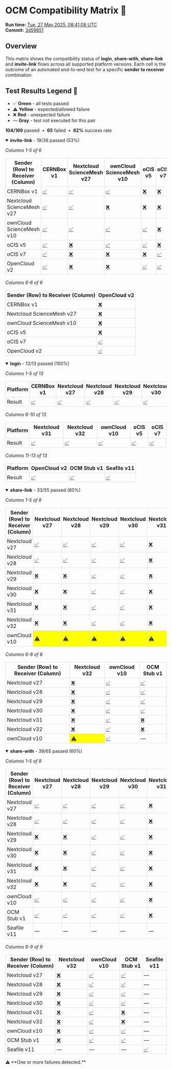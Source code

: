 # OCM Compatibility Matrix 🔄

<p><strong>Run&nbsp;time:</strong> <a href="https://github.com/pondersource/dev-stock/actions/runs/15270648447">Tue, 27 May 2025, 08:41:08 UTC</a><br><strong>Commit:</strong> <a href="https://github.com/pondersource/dev-stock/tree/3d596514806c077da0114543e4883e12e4c334e0">3d59651</a></p>

## Overview
This matrix shows the compatibility status of **login**, **share-with**, **share-link** and **invite-link** flows across all supported platform versions.
Each cell is the outcome of an automated end-to-end test for a specific **sender to receiver** combination.

## Test Results Legend 🎯
- ✅ **Green** - all tests passed
- ⚠️ **Yellow** - expected/allowed failure
- ❌ **Red** - unexpected failure
- — **Gray** - test not executed for this pair

<p><strong>104/169</strong> passed &nbsp;•&nbsp; <strong>65</strong> failed &nbsp;•&nbsp; <strong>62%</strong> success rate</p><details open>
<summary><strong>invite-link</strong> - 19/36 passed&nbsp;(53%)</summary>

<p><em>Columns 1-5 of 6</em></p><table style="border-collapse: collapse; width: 100%;">
  <thead>
    <tr><th style="border: 1px solid #ddd; padding: 4px;">Sender (Row) to Receiver (Column)</th><th style="border: 1px solid #ddd; padding: 4px;">CERNBox v1</th><th style="border: 1px solid #ddd; padding: 4px;">Nextcloud ScienceMesh v27</th><th style="border: 1px solid #ddd; padding: 4px;">ownCloud ScienceMesh v10</th><th style="border: 1px solid #ddd; padding: 4px;">oCIS v5</th><th style="border: 1px solid #ddd; padding: 4px;">oCIS v7</th></tr>
  </thead>
  <tbody>
    <tr><td style="border: 1px solid #ddd; padding: 4px;">CERNBox v1</td><td style="border: 1px solid #ddd; padding: 4px; "><a href="https://github.com/pondersource/dev-stock/actions/runs/15270651971">✅</a></td><td style="border: 1px solid #ddd; padding: 4px; "><a href="https://github.com/pondersource/dev-stock/actions/runs/15270652015">✅</a></td><td style="border: 1px solid #ddd; padding: 4px; "><a href="https://github.com/pondersource/dev-stock/actions/runs/15270652146">✅</a></td><td style="border: 1px solid #ddd; padding: 4px; "><a href="https://github.com/pondersource/dev-stock/actions/runs/15270651928">❌</a></td><td style="border: 1px solid #ddd; padding: 4px; "><a href="https://github.com/pondersource/dev-stock/actions/runs/15270652049">❌</a></td></tr>
    <tr><td style="border: 1px solid #ddd; padding: 4px;">Nextcloud ScienceMesh v27</td><td style="border: 1px solid #ddd; padding: 4px; "><a href="https://github.com/pondersource/dev-stock/actions/runs/15270651992">✅</a></td><td style="border: 1px solid #ddd; padding: 4px; "><a href="https://github.com/pondersource/dev-stock/actions/runs/15270651972">✅</a></td><td style="border: 1px solid #ddd; padding: 4px; "><a href="https://github.com/pondersource/dev-stock/actions/runs/15270652014">❌</a></td><td style="border: 1px solid #ddd; padding: 4px; "><a href="https://github.com/pondersource/dev-stock/actions/runs/15270651999">❌</a></td><td style="border: 1px solid #ddd; padding: 4px; "><a href="https://github.com/pondersource/dev-stock/actions/runs/15270751974">❌</a></td></tr>
    <tr><td style="border: 1px solid #ddd; padding: 4px;">ownCloud ScienceMesh v10</td><td style="border: 1px solid #ddd; padding: 4px; "><a href="https://github.com/pondersource/dev-stock/actions/runs/15270751984">✅</a></td><td style="border: 1px solid #ddd; padding: 4px; "><a href="https://github.com/pondersource/dev-stock/actions/runs/15270752070">✅</a></td><td style="border: 1px solid #ddd; padding: 4px; "><a href="https://github.com/pondersource/dev-stock/actions/runs/15270752016">✅</a></td><td style="border: 1px solid #ddd; padding: 4px; "><a href="https://github.com/pondersource/dev-stock/actions/runs/15270752000">✅</a></td><td style="border: 1px solid #ddd; padding: 4px; "><a href="https://github.com/pondersource/dev-stock/actions/runs/15270752001">❌</a></td></tr>
    <tr><td style="border: 1px solid #ddd; padding: 4px;">oCIS v5</td><td style="border: 1px solid #ddd; padding: 4px; "><a href="https://github.com/pondersource/dev-stock/actions/runs/15270752063">✅</a></td><td style="border: 1px solid #ddd; padding: 4px; "><a href="https://github.com/pondersource/dev-stock/actions/runs/15270751967">❌</a></td><td style="border: 1px solid #ddd; padding: 4px; "><a href="https://github.com/pondersource/dev-stock/actions/runs/15270848008">✅</a></td><td style="border: 1px solid #ddd; padding: 4px; "><a href="https://github.com/pondersource/dev-stock/actions/runs/15270848055">✅</a></td><td style="border: 1px solid #ddd; padding: 4px; "><a href="https://github.com/pondersource/dev-stock/actions/runs/15270848037">❌</a></td></tr>
    <tr><td style="border: 1px solid #ddd; padding: 4px;">oCIS v7</td><td style="border: 1px solid #ddd; padding: 4px; "><a href="https://github.com/pondersource/dev-stock/actions/runs/15270848157">✅</a></td><td style="border: 1px solid #ddd; padding: 4px; "><a href="https://github.com/pondersource/dev-stock/actions/runs/15270848139">❌</a></td><td style="border: 1px solid #ddd; padding: 4px; "><a href="https://github.com/pondersource/dev-stock/actions/runs/15270848009">❌</a></td><td style="border: 1px solid #ddd; padding: 4px; "><a href="https://github.com/pondersource/dev-stock/actions/runs/15270848007">❌</a></td><td style="border: 1px solid #ddd; padding: 4px; "><a href="https://github.com/pondersource/dev-stock/actions/runs/15270848082">✅</a></td></tr>
    <tr><td style="border: 1px solid #ddd; padding: 4px;">OpenCloud v2</td><td style="border: 1px solid #ddd; padding: 4px; "><a href="https://github.com/pondersource/dev-stock/actions/runs/15270931617">✅</a></td><td style="border: 1px solid #ddd; padding: 4px; "><a href="https://github.com/pondersource/dev-stock/actions/runs/15270931630">❌</a></td><td style="border: 1px solid #ddd; padding: 4px; "><a href="https://github.com/pondersource/dev-stock/actions/runs/15270931644">❌</a></td><td style="border: 1px solid #ddd; padding: 4px; "><a href="https://github.com/pondersource/dev-stock/actions/runs/15270931721">✅</a></td><td style="border: 1px solid #ddd; padding: 4px; "><a href="https://github.com/pondersource/dev-stock/actions/runs/15270931716">✅</a></td></tr>
  </tbody>
</table>
<p><em>Columns 6-6 of 6</em></p><table style="border-collapse: collapse; width: 100%;">
  <thead>
    <tr><th style="border: 1px solid #ddd; padding: 4px;">Sender (Row) to Receiver (Column)</th><th style="border: 1px solid #ddd; padding: 4px;">OpenCloud v2</th></tr>
  </thead>
  <tbody>
    <tr><td style="border: 1px solid #ddd; padding: 4px;">CERNBox v1</td><td style="border: 1px solid #ddd; padding: 4px; "><a href="https://github.com/pondersource/dev-stock/actions/runs/15270651981">❌</a></td></tr>
    <tr><td style="border: 1px solid #ddd; padding: 4px;">Nextcloud ScienceMesh v27</td><td style="border: 1px solid #ddd; padding: 4px; "><a href="https://github.com/pondersource/dev-stock/actions/runs/15270752047">❌</a></td></tr>
    <tr><td style="border: 1px solid #ddd; padding: 4px;">ownCloud ScienceMesh v10</td><td style="border: 1px solid #ddd; padding: 4px; "><a href="https://github.com/pondersource/dev-stock/actions/runs/15270751998">❌</a></td></tr>
    <tr><td style="border: 1px solid #ddd; padding: 4px;">oCIS v5</td><td style="border: 1px solid #ddd; padding: 4px; "><a href="https://github.com/pondersource/dev-stock/actions/runs/15270848089">❌</a></td></tr>
    <tr><td style="border: 1px solid #ddd; padding: 4px;">oCIS v7</td><td style="border: 1px solid #ddd; padding: 4px; "><a href="https://github.com/pondersource/dev-stock/actions/runs/15270847975">✅</a></td></tr>
    <tr><td style="border: 1px solid #ddd; padding: 4px;">OpenCloud v2</td><td style="border: 1px solid #ddd; padding: 4px; "><a href="https://github.com/pondersource/dev-stock/actions/runs/15270931685">✅</a></td></tr>
  </tbody>
</table>

</details>
<details open>
<summary><strong>login</strong> - 13/13 passed&nbsp;(100%)</summary>

<p><em>Columns 1-5 of 13</em></p><table style="border-collapse: collapse; width: 100%;">
  <thead>
    <tr><th style="border: 1px solid #ddd; padding: 4px;">Platform</th><th style="border: 1px solid #ddd; padding: 4px;">CERNBox v1</th><th style="border: 1px solid #ddd; padding: 4px;">Nextcloud v27</th><th style="border: 1px solid #ddd; padding: 4px;">Nextcloud v28</th><th style="border: 1px solid #ddd; padding: 4px;">Nextcloud v29</th><th style="border: 1px solid #ddd; padding: 4px;">Nextcloud v30</th></tr>
  </thead>
  <tbody>
    <tr><td style="border: 1px solid #ddd; padding: 4px;">Result</td><td style="border: 1px solid #ddd; padding: 4px; "><a href="https://github.com/pondersource/dev-stock/actions/runs/15270931601">✅</a></td><td style="border: 1px solid #ddd; padding: 4px; "><a href="https://github.com/pondersource/dev-stock/actions/runs/15270931800">✅</a></td><td style="border: 1px solid #ddd; padding: 4px; "><a href="https://github.com/pondersource/dev-stock/actions/runs/15270931618">✅</a></td><td style="border: 1px solid #ddd; padding: 4px; "><a href="https://github.com/pondersource/dev-stock/actions/runs/15270931809">✅</a></td><td style="border: 1px solid #ddd; padding: 4px; "><a href="https://github.com/pondersource/dev-stock/actions/runs/15271005075">✅</a></td></tr>
  </tbody>
</table>
<p><em>Columns 6-10 of 13</em></p><table style="border-collapse: collapse; width: 100%;">
  <thead>
    <tr><th style="border: 1px solid #ddd; padding: 4px;">Platform</th><th style="border: 1px solid #ddd; padding: 4px;">Nextcloud v31</th><th style="border: 1px solid #ddd; padding: 4px;">Nextcloud v32</th><th style="border: 1px solid #ddd; padding: 4px;">ownCloud v10</th><th style="border: 1px solid #ddd; padding: 4px;">oCIS v5</th><th style="border: 1px solid #ddd; padding: 4px;">oCIS v7</th></tr>
  </thead>
  <tbody>
    <tr><td style="border: 1px solid #ddd; padding: 4px;">Result</td><td style="border: 1px solid #ddd; padding: 4px; "><a href="https://github.com/pondersource/dev-stock/actions/runs/15271005078">✅</a></td><td style="border: 1px solid #ddd; padding: 4px; "><a href="https://github.com/pondersource/dev-stock/actions/runs/15271005174">✅</a></td><td style="border: 1px solid #ddd; padding: 4px; "><a href="https://github.com/pondersource/dev-stock/actions/runs/15271005201">✅</a></td><td style="border: 1px solid #ddd; padding: 4px; "><a href="https://github.com/pondersource/dev-stock/actions/runs/15271005146">✅</a></td><td style="border: 1px solid #ddd; padding: 4px; "><a href="https://github.com/pondersource/dev-stock/actions/runs/15271005101">✅</a></td></tr>
  </tbody>
</table>
<p><em>Columns 11-13 of 13</em></p><table style="border-collapse: collapse; width: 100%;">
  <thead>
    <tr><th style="border: 1px solid #ddd; padding: 4px;">Platform</th><th style="border: 1px solid #ddd; padding: 4px;">OpenCloud v2</th><th style="border: 1px solid #ddd; padding: 4px;">OCM Stub v1</th><th style="border: 1px solid #ddd; padding: 4px;">Seafile v11</th></tr>
  </thead>
  <tbody>
    <tr><td style="border: 1px solid #ddd; padding: 4px;">Result</td><td style="border: 1px solid #ddd; padding: 4px; "><a href="https://github.com/pondersource/dev-stock/actions/runs/15271005154">✅</a></td><td style="border: 1px solid #ddd; padding: 4px; "><a href="https://github.com/pondersource/dev-stock/actions/runs/15271005097">✅</a></td><td style="border: 1px solid #ddd; padding: 4px; "><a href="https://github.com/pondersource/dev-stock/actions/runs/15271005064">✅</a></td></tr>
  </tbody>
</table>

</details>
<details open>
<summary><strong>share-link</strong> - 33/55 passed&nbsp;(60%)</summary>

<p><em>Columns 1-5 of 8</em></p><table style="border-collapse: collapse; width: 100%;">
  <thead>
    <tr><th style="border: 1px solid #ddd; padding: 4px;">Sender (Row) to Receiver (Column)</th><th style="border: 1px solid #ddd; padding: 4px;">Nextcloud v27</th><th style="border: 1px solid #ddd; padding: 4px;">Nextcloud v28</th><th style="border: 1px solid #ddd; padding: 4px;">Nextcloud v29</th><th style="border: 1px solid #ddd; padding: 4px;">Nextcloud v30</th><th style="border: 1px solid #ddd; padding: 4px;">Nextcloud v31</th></tr>
  </thead>
  <tbody>
    <tr><td style="border: 1px solid #ddd; padding: 4px;">Nextcloud v27</td><td style="border: 1px solid #ddd; padding: 4px; "><a href="https://github.com/pondersource/dev-stock/actions/runs/15271005113">✅</a></td><td style="border: 1px solid #ddd; padding: 4px; "><a href="https://github.com/pondersource/dev-stock/actions/runs/15271076510">✅</a></td><td style="border: 1px solid #ddd; padding: 4px; "><a href="https://github.com/pondersource/dev-stock/actions/runs/15271076456">✅</a></td><td style="border: 1px solid #ddd; padding: 4px; "><a href="https://github.com/pondersource/dev-stock/actions/runs/15271076505">✅</a></td><td style="border: 1px solid #ddd; padding: 4px; "><a href="https://github.com/pondersource/dev-stock/actions/runs/15271076471">❌</a></td></tr>
    <tr><td style="border: 1px solid #ddd; padding: 4px;">Nextcloud v28</td><td style="border: 1px solid #ddd; padding: 4px; "><a href="https://github.com/pondersource/dev-stock/actions/runs/15271076442">✅</a></td><td style="border: 1px solid #ddd; padding: 4px; "><a href="https://github.com/pondersource/dev-stock/actions/runs/15271076479">✅</a></td><td style="border: 1px solid #ddd; padding: 4px; "><a href="https://github.com/pondersource/dev-stock/actions/runs/15271076459">✅</a></td><td style="border: 1px solid #ddd; padding: 4px; "><a href="https://github.com/pondersource/dev-stock/actions/runs/15271160521">✅</a></td><td style="border: 1px solid #ddd; padding: 4px; "><a href="https://github.com/pondersource/dev-stock/actions/runs/15271160529">❌</a></td></tr>
    <tr><td style="border: 1px solid #ddd; padding: 4px;">Nextcloud v29</td><td style="border: 1px solid #ddd; padding: 4px; "><a href="https://github.com/pondersource/dev-stock/actions/runs/15271160524">❌</a></td><td style="border: 1px solid #ddd; padding: 4px; "><a href="https://github.com/pondersource/dev-stock/actions/runs/15271160613">❌</a></td><td style="border: 1px solid #ddd; padding: 4px; "><a href="https://github.com/pondersource/dev-stock/actions/runs/15271160702">✅</a></td><td style="border: 1px solid #ddd; padding: 4px; "><a href="https://github.com/pondersource/dev-stock/actions/runs/15271160744">✅</a></td><td style="border: 1px solid #ddd; padding: 4px; "><a href="https://github.com/pondersource/dev-stock/actions/runs/15271160861">❌</a></td></tr>
    <tr><td style="border: 1px solid #ddd; padding: 4px;">Nextcloud v30</td><td style="border: 1px solid #ddd; padding: 4px; "><a href="https://github.com/pondersource/dev-stock/actions/runs/15271233934">❌</a></td><td style="border: 1px solid #ddd; padding: 4px; "><a href="https://github.com/pondersource/dev-stock/actions/runs/15271233791">❌</a></td><td style="border: 1px solid #ddd; padding: 4px; "><a href="https://github.com/pondersource/dev-stock/actions/runs/15271233800">✅</a></td><td style="border: 1px solid #ddd; padding: 4px; "><a href="https://github.com/pondersource/dev-stock/actions/runs/15271233854">✅</a></td><td style="border: 1px solid #ddd; padding: 4px; "><a href="https://github.com/pondersource/dev-stock/actions/runs/15271233789">❌</a></td></tr>
    <tr><td style="border: 1px solid #ddd; padding: 4px;">Nextcloud v31</td><td style="border: 1px solid #ddd; padding: 4px; "><a href="https://github.com/pondersource/dev-stock/actions/runs/15271304599">❌</a></td><td style="border: 1px solid #ddd; padding: 4px; "><a href="https://github.com/pondersource/dev-stock/actions/runs/15271304676">❌</a></td><td style="border: 1px solid #ddd; padding: 4px; "><a href="https://github.com/pondersource/dev-stock/actions/runs/15271304636">✅</a></td><td style="border: 1px solid #ddd; padding: 4px; "><a href="https://github.com/pondersource/dev-stock/actions/runs/15271304665">✅</a></td><td style="border: 1px solid #ddd; padding: 4px; "><a href="https://github.com/pondersource/dev-stock/actions/runs/15271304594">❌</a></td></tr>
    <tr><td style="border: 1px solid #ddd; padding: 4px;">Nextcloud v32</td><td style="border: 1px solid #ddd; padding: 4px; "><a href="https://github.com/pondersource/dev-stock/actions/runs/15271304686">❌</a></td><td style="border: 1px solid #ddd; padding: 4px; "><a href="https://github.com/pondersource/dev-stock/actions/runs/15271371867">❌</a></td><td style="border: 1px solid #ddd; padding: 4px; "><a href="https://github.com/pondersource/dev-stock/actions/runs/15271371948">✅</a></td><td style="border: 1px solid #ddd; padding: 4px; "><a href="https://github.com/pondersource/dev-stock/actions/runs/15271371862">✅</a></td><td style="border: 1px solid #ddd; padding: 4px; "><a href="https://github.com/pondersource/dev-stock/actions/runs/15271371804">❌</a></td></tr>
    <tr><td style="border: 1px solid #ddd; padding: 4px;">ownCloud v10</td><td style="border: 1px solid #ddd; padding: 4px; background-color: yellow;"><a href="https://github.com/pondersource/dev-stock/actions/runs/15271371801">⚠️</a></td><td style="border: 1px solid #ddd; padding: 4px; background-color: yellow;"><a href="https://github.com/pondersource/dev-stock/actions/runs/15271371817">⚠️</a></td><td style="border: 1px solid #ddd; padding: 4px; background-color: yellow;"><a href="https://github.com/pondersource/dev-stock/actions/runs/15271371802">⚠️</a></td><td style="border: 1px solid #ddd; padding: 4px; background-color: yellow;"><a href="https://github.com/pondersource/dev-stock/actions/runs/15271439738">⚠️</a></td><td style="border: 1px solid #ddd; padding: 4px; background-color: yellow;"><a href="https://github.com/pondersource/dev-stock/actions/runs/15271439785">⚠️</a></td></tr>
  </tbody>
</table>
<p><em>Columns 6-8 of 8</em></p><table style="border-collapse: collapse; width: 100%;">
  <thead>
    <tr><th style="border: 1px solid #ddd; padding: 4px;">Sender (Row) to Receiver (Column)</th><th style="border: 1px solid #ddd; padding: 4px;">Nextcloud v32</th><th style="border: 1px solid #ddd; padding: 4px;">ownCloud v10</th><th style="border: 1px solid #ddd; padding: 4px;">OCM Stub v1</th></tr>
  </thead>
  <tbody>
    <tr><td style="border: 1px solid #ddd; padding: 4px;">Nextcloud v27</td><td style="border: 1px solid #ddd; padding: 4px; "><a href="https://github.com/pondersource/dev-stock/actions/runs/15271076420">❌</a></td><td style="border: 1px solid #ddd; padding: 4px; "><a href="https://github.com/pondersource/dev-stock/actions/runs/15271076583">✅</a></td><td style="border: 1px solid #ddd; padding: 4px; "><a href="https://github.com/pondersource/dev-stock/actions/runs/15271076469">✅</a></td></tr>
    <tr><td style="border: 1px solid #ddd; padding: 4px;">Nextcloud v28</td><td style="border: 1px solid #ddd; padding: 4px; "><a href="https://github.com/pondersource/dev-stock/actions/runs/15271160587">❌</a></td><td style="border: 1px solid #ddd; padding: 4px; "><a href="https://github.com/pondersource/dev-stock/actions/runs/15271160542">✅</a></td><td style="border: 1px solid #ddd; padding: 4px; "><a href="https://github.com/pondersource/dev-stock/actions/runs/15271160665">✅</a></td></tr>
    <tr><td style="border: 1px solid #ddd; padding: 4px;">Nextcloud v29</td><td style="border: 1px solid #ddd; padding: 4px; "><a href="https://github.com/pondersource/dev-stock/actions/runs/15271233940">❌</a></td><td style="border: 1px solid #ddd; padding: 4px; "><a href="https://github.com/pondersource/dev-stock/actions/runs/15271233846">✅</a></td><td style="border: 1px solid #ddd; padding: 4px; "><a href="https://github.com/pondersource/dev-stock/actions/runs/15271233790">✅</a></td></tr>
    <tr><td style="border: 1px solid #ddd; padding: 4px;">Nextcloud v30</td><td style="border: 1px solid #ddd; padding: 4px; "><a href="https://github.com/pondersource/dev-stock/actions/runs/15271233784">❌</a></td><td style="border: 1px solid #ddd; padding: 4px; "><a href="https://github.com/pondersource/dev-stock/actions/runs/15271233822">✅</a></td><td style="border: 1px solid #ddd; padding: 4px; "><a href="https://github.com/pondersource/dev-stock/actions/runs/15271304656">✅</a></td></tr>
    <tr><td style="border: 1px solid #ddd; padding: 4px;">Nextcloud v31</td><td style="border: 1px solid #ddd; padding: 4px; "><a href="https://github.com/pondersource/dev-stock/actions/runs/15271304694">❌</a></td><td style="border: 1px solid #ddd; padding: 4px; "><a href="https://github.com/pondersource/dev-stock/actions/runs/15271304644">✅</a></td><td style="border: 1px solid #ddd; padding: 4px; "><a href="https://github.com/pondersource/dev-stock/actions/runs/15271304615">❌</a></td></tr>
    <tr><td style="border: 1px solid #ddd; padding: 4px;">Nextcloud v32</td><td style="border: 1px solid #ddd; padding: 4px; "><a href="https://github.com/pondersource/dev-stock/actions/runs/15271371883">❌</a></td><td style="border: 1px solid #ddd; padding: 4px; "><a href="https://github.com/pondersource/dev-stock/actions/runs/15271371903">✅</a></td><td style="border: 1px solid #ddd; padding: 4px; "><a href="https://github.com/pondersource/dev-stock/actions/runs/15271371837">❌</a></td></tr>
    <tr><td style="border: 1px solid #ddd; padding: 4px;">ownCloud v10</td><td style="border: 1px solid #ddd; padding: 4px; background-color: yellow;"><a href="https://github.com/pondersource/dev-stock/actions/runs/15271439727">⚠️</a></td><td style="border: 1px solid #ddd; padding: 4px; "><a href="https://github.com/pondersource/dev-stock/actions/runs/15271439757">✅</a></td><td style="border: 1px solid #ddd; padding: 4px;">—</td></tr>
  </tbody>
</table>

</details>
<details open>
<summary><strong>share-with</strong> - 39/65 passed&nbsp;(60%)</summary>

<p><em>Columns 1-5 of 9</em></p><table style="border-collapse: collapse; width: 100%;">
  <thead>
    <tr><th style="border: 1px solid #ddd; padding: 4px;">Sender (Row) to Receiver (Column)</th><th style="border: 1px solid #ddd; padding: 4px;">Nextcloud v27</th><th style="border: 1px solid #ddd; padding: 4px;">Nextcloud v28</th><th style="border: 1px solid #ddd; padding: 4px;">Nextcloud v29</th><th style="border: 1px solid #ddd; padding: 4px;">Nextcloud v30</th><th style="border: 1px solid #ddd; padding: 4px;">Nextcloud v31</th></tr>
  </thead>
  <tbody>
    <tr><td style="border: 1px solid #ddd; padding: 4px;">Nextcloud v27</td><td style="border: 1px solid #ddd; padding: 4px; "><a href="https://github.com/pondersource/dev-stock/actions/runs/15271439839">✅</a></td><td style="border: 1px solid #ddd; padding: 4px; "><a href="https://github.com/pondersource/dev-stock/actions/runs/15271439743">✅</a></td><td style="border: 1px solid #ddd; padding: 4px; "><a href="https://github.com/pondersource/dev-stock/actions/runs/15271439782">✅</a></td><td style="border: 1px solid #ddd; padding: 4px; "><a href="https://github.com/pondersource/dev-stock/actions/runs/15271439739">✅</a></td><td style="border: 1px solid #ddd; padding: 4px; "><a href="https://github.com/pondersource/dev-stock/actions/runs/15271439737">❌</a></td></tr>
    <tr><td style="border: 1px solid #ddd; padding: 4px;">Nextcloud v28</td><td style="border: 1px solid #ddd; padding: 4px; "><a href="https://github.com/pondersource/dev-stock/actions/runs/15271509710">✅</a></td><td style="border: 1px solid #ddd; padding: 4px; "><a href="https://github.com/pondersource/dev-stock/actions/runs/15271509874">✅</a></td><td style="border: 1px solid #ddd; padding: 4px; "><a href="https://github.com/pondersource/dev-stock/actions/runs/15271509750">✅</a></td><td style="border: 1px solid #ddd; padding: 4px; "><a href="https://github.com/pondersource/dev-stock/actions/runs/15271509761">✅</a></td><td style="border: 1px solid #ddd; padding: 4px; "><a href="https://github.com/pondersource/dev-stock/actions/runs/15271509745">❌</a></td></tr>
    <tr><td style="border: 1px solid #ddd; padding: 4px;">Nextcloud v29</td><td style="border: 1px solid #ddd; padding: 4px; "><a href="https://github.com/pondersource/dev-stock/actions/runs/15271579146">❌</a></td><td style="border: 1px solid #ddd; padding: 4px; "><a href="https://github.com/pondersource/dev-stock/actions/runs/15271579145">❌</a></td><td style="border: 1px solid #ddd; padding: 4px; "><a href="https://github.com/pondersource/dev-stock/actions/runs/15271579208">✅</a></td><td style="border: 1px solid #ddd; padding: 4px; "><a href="https://github.com/pondersource/dev-stock/actions/runs/15271579162">✅</a></td><td style="border: 1px solid #ddd; padding: 4px; "><a href="https://github.com/pondersource/dev-stock/actions/runs/15271579166">❌</a></td></tr>
    <tr><td style="border: 1px solid #ddd; padding: 4px;">Nextcloud v30</td><td style="border: 1px solid #ddd; padding: 4px; "><a href="https://github.com/pondersource/dev-stock/actions/runs/15271579133">❌</a></td><td style="border: 1px solid #ddd; padding: 4px; "><a href="https://github.com/pondersource/dev-stock/actions/runs/15271579151">❌</a></td><td style="border: 1px solid #ddd; padding: 4px; "><a href="https://github.com/pondersource/dev-stock/actions/runs/15271648325">✅</a></td><td style="border: 1px solid #ddd; padding: 4px; "><a href="https://github.com/pondersource/dev-stock/actions/runs/15271648224">✅</a></td><td style="border: 1px solid #ddd; padding: 4px; "><a href="https://github.com/pondersource/dev-stock/actions/runs/15271648299">❌</a></td></tr>
    <tr><td style="border: 1px solid #ddd; padding: 4px;">Nextcloud v31</td><td style="border: 1px solid #ddd; padding: 4px; "><a href="https://github.com/pondersource/dev-stock/actions/runs/15271648298">❌</a></td><td style="border: 1px solid #ddd; padding: 4px; "><a href="https://github.com/pondersource/dev-stock/actions/runs/15271648310">❌</a></td><td style="border: 1px solid #ddd; padding: 4px; "><a href="https://github.com/pondersource/dev-stock/actions/runs/15271648326">✅</a></td><td style="border: 1px solid #ddd; padding: 4px; "><a href="https://github.com/pondersource/dev-stock/actions/runs/15271648352">✅</a></td><td style="border: 1px solid #ddd; padding: 4px; "><a href="https://github.com/pondersource/dev-stock/actions/runs/15271719840">❌</a></td></tr>
    <tr><td style="border: 1px solid #ddd; padding: 4px;">Nextcloud v32</td><td style="border: 1px solid #ddd; padding: 4px; "><a href="https://github.com/pondersource/dev-stock/actions/runs/15271719895">❌</a></td><td style="border: 1px solid #ddd; padding: 4px; "><a href="https://github.com/pondersource/dev-stock/actions/runs/15271719822">❌</a></td><td style="border: 1px solid #ddd; padding: 4px; "><a href="https://github.com/pondersource/dev-stock/actions/runs/15271719779">✅</a></td><td style="border: 1px solid #ddd; padding: 4px; "><a href="https://github.com/pondersource/dev-stock/actions/runs/15271719808">✅</a></td><td style="border: 1px solid #ddd; padding: 4px; "><a href="https://github.com/pondersource/dev-stock/actions/runs/15271719799">❌</a></td></tr>
    <tr><td style="border: 1px solid #ddd; padding: 4px;">ownCloud v10</td><td style="border: 1px solid #ddd; padding: 4px; "><a href="https://github.com/pondersource/dev-stock/actions/runs/15271788177">✅</a></td><td style="border: 1px solid #ddd; padding: 4px; "><a href="https://github.com/pondersource/dev-stock/actions/runs/15271788103">✅</a></td><td style="border: 1px solid #ddd; padding: 4px; "><a href="https://github.com/pondersource/dev-stock/actions/runs/15271788077">✅</a></td><td style="border: 1px solid #ddd; padding: 4px; "><a href="https://github.com/pondersource/dev-stock/actions/runs/15271788124">✅</a></td><td style="border: 1px solid #ddd; padding: 4px; "><a href="https://github.com/pondersource/dev-stock/actions/runs/15271788122">❌</a></td></tr>
    <tr><td style="border: 1px solid #ddd; padding: 4px;">OCM Stub v1</td><td style="border: 1px solid #ddd; padding: 4px; "><a href="https://github.com/pondersource/dev-stock/actions/runs/15271867259">✅</a></td><td style="border: 1px solid #ddd; padding: 4px; "><a href="https://github.com/pondersource/dev-stock/actions/runs/15271867298">✅</a></td><td style="border: 1px solid #ddd; padding: 4px; "><a href="https://github.com/pondersource/dev-stock/actions/runs/15271867270">✅</a></td><td style="border: 1px solid #ddd; padding: 4px; "><a href="https://github.com/pondersource/dev-stock/actions/runs/15271867249">✅</a></td><td style="border: 1px solid #ddd; padding: 4px; "><a href="https://github.com/pondersource/dev-stock/actions/runs/15271867314">❌</a></td></tr>
    <tr><td style="border: 1px solid #ddd; padding: 4px;">Seafile v11</td><td style="border: 1px solid #ddd; padding: 4px;">—</td><td style="border: 1px solid #ddd; padding: 4px;">—</td><td style="border: 1px solid #ddd; padding: 4px;">—</td><td style="border: 1px solid #ddd; padding: 4px;">—</td><td style="border: 1px solid #ddd; padding: 4px;">—</td></tr>
  </tbody>
</table>
<p><em>Columns 6-9 of 9</em></p><table style="border-collapse: collapse; width: 100%;">
  <thead>
    <tr><th style="border: 1px solid #ddd; padding: 4px;">Sender (Row) to Receiver (Column)</th><th style="border: 1px solid #ddd; padding: 4px;">Nextcloud v32</th><th style="border: 1px solid #ddd; padding: 4px;">ownCloud v10</th><th style="border: 1px solid #ddd; padding: 4px;">OCM Stub v1</th><th style="border: 1px solid #ddd; padding: 4px;">Seafile v11</th></tr>
  </thead>
  <tbody>
    <tr><td style="border: 1px solid #ddd; padding: 4px;">Nextcloud v27</td><td style="border: 1px solid #ddd; padding: 4px; "><a href="https://github.com/pondersource/dev-stock/actions/runs/15271439772">❌</a></td><td style="border: 1px solid #ddd; padding: 4px; "><a href="https://github.com/pondersource/dev-stock/actions/runs/15271509804">✅</a></td><td style="border: 1px solid #ddd; padding: 4px; "><a href="https://github.com/pondersource/dev-stock/actions/runs/15271509826">✅</a></td><td style="border: 1px solid #ddd; padding: 4px;">—</td></tr>
    <tr><td style="border: 1px solid #ddd; padding: 4px;">Nextcloud v28</td><td style="border: 1px solid #ddd; padding: 4px; "><a href="https://github.com/pondersource/dev-stock/actions/runs/15271509798">❌</a></td><td style="border: 1px solid #ddd; padding: 4px; "><a href="https://github.com/pondersource/dev-stock/actions/runs/15271509773">✅</a></td><td style="border: 1px solid #ddd; padding: 4px; "><a href="https://github.com/pondersource/dev-stock/actions/runs/15271509910">✅</a></td><td style="border: 1px solid #ddd; padding: 4px;">—</td></tr>
    <tr><td style="border: 1px solid #ddd; padding: 4px;">Nextcloud v29</td><td style="border: 1px solid #ddd; padding: 4px; "><a href="https://github.com/pondersource/dev-stock/actions/runs/15271579190">❌</a></td><td style="border: 1px solid #ddd; padding: 4px; "><a href="https://github.com/pondersource/dev-stock/actions/runs/15271579157">✅</a></td><td style="border: 1px solid #ddd; padding: 4px; "><a href="https://github.com/pondersource/dev-stock/actions/runs/15271579175">✅</a></td><td style="border: 1px solid #ddd; padding: 4px;">—</td></tr>
    <tr><td style="border: 1px solid #ddd; padding: 4px;">Nextcloud v30</td><td style="border: 1px solid #ddd; padding: 4px; "><a href="https://github.com/pondersource/dev-stock/actions/runs/15271648312">❌</a></td><td style="border: 1px solid #ddd; padding: 4px; "><a href="https://github.com/pondersource/dev-stock/actions/runs/15271648296">✅</a></td><td style="border: 1px solid #ddd; padding: 4px; "><a href="https://github.com/pondersource/dev-stock/actions/runs/15271648314">✅</a></td><td style="border: 1px solid #ddd; padding: 4px;">—</td></tr>
    <tr><td style="border: 1px solid #ddd; padding: 4px;">Nextcloud v31</td><td style="border: 1px solid #ddd; padding: 4px; "><a href="https://github.com/pondersource/dev-stock/actions/runs/15271719875">❌</a></td><td style="border: 1px solid #ddd; padding: 4px; "><a href="https://github.com/pondersource/dev-stock/actions/runs/15271719842">✅</a></td><td style="border: 1px solid #ddd; padding: 4px; "><a href="https://github.com/pondersource/dev-stock/actions/runs/15271719764">❌</a></td><td style="border: 1px solid #ddd; padding: 4px;">—</td></tr>
    <tr><td style="border: 1px solid #ddd; padding: 4px;">Nextcloud v32</td><td style="border: 1px solid #ddd; padding: 4px; "><a href="https://github.com/pondersource/dev-stock/actions/runs/15271719747">❌</a></td><td style="border: 1px solid #ddd; padding: 4px; "><a href="https://github.com/pondersource/dev-stock/actions/runs/15271788236">✅</a></td><td style="border: 1px solid #ddd; padding: 4px; "><a href="https://github.com/pondersource/dev-stock/actions/runs/15271788085">❌</a></td><td style="border: 1px solid #ddd; padding: 4px;">—</td></tr>
    <tr><td style="border: 1px solid #ddd; padding: 4px;">ownCloud v10</td><td style="border: 1px solid #ddd; padding: 4px; "><a href="https://github.com/pondersource/dev-stock/actions/runs/15271788107">❌</a></td><td style="border: 1px solid #ddd; padding: 4px; "><a href="https://github.com/pondersource/dev-stock/actions/runs/15271788078">✅</a></td><td style="border: 1px solid #ddd; padding: 4px; "><a href="https://github.com/pondersource/dev-stock/actions/runs/15271788147">✅</a></td><td style="border: 1px solid #ddd; padding: 4px;">—</td></tr>
    <tr><td style="border: 1px solid #ddd; padding: 4px;">OCM Stub v1</td><td style="border: 1px solid #ddd; padding: 4px; "><a href="https://github.com/pondersource/dev-stock/actions/runs/15271867243">❌</a></td><td style="border: 1px solid #ddd; padding: 4px; "><a href="https://github.com/pondersource/dev-stock/actions/runs/15271867248">✅</a></td><td style="border: 1px solid #ddd; padding: 4px; "><a href="https://github.com/pondersource/dev-stock/actions/runs/15271867355">✅</a></td><td style="border: 1px solid #ddd; padding: 4px;">—</td></tr>
    <tr><td style="border: 1px solid #ddd; padding: 4px;">Seafile v11</td><td style="border: 1px solid #ddd; padding: 4px;">—</td><td style="border: 1px solid #ddd; padding: 4px;">—</td><td style="border: 1px solid #ddd; padding: 4px;">—</td><td style="border: 1px solid #ddd; padding: 4px; "><a href="https://github.com/pondersource/dev-stock/actions/runs/15271867250">✅</a></td></tr>
  </tbody>
</table>

</details>
⚠️ **One or more failures detected.**